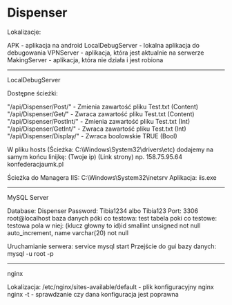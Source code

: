 # Dispenser


Lokalizacje:

APK - aplikacja na android
LocalDebugServer - lokalna aplikacja do debugowania
VPNServer - aplikacja, która jest aktualnie na serwerze
MakingServer - aplikacja, która nie działa i jest robiona

------------------

LocalDebugServer

Dostępne ścieżki:

"/api/Dispenser/Post/" - Zmienia zawartość pliku Test.txt		(Content)
"/api/Dispenser/Get/" - Zwraca zawartość pliku Test.txt  		(Content)
"/api/Dispenser/PostInt/" - Zmienia zawartość pliku Test.txt		(Int)
"/api/Dispenser/GetInt/" -  Zwraca zawartość pliku Test.txt  		(Int)
"/api/Dispenser/Display/" - Zwraca boolowskie TRUE			(Bool)

W pliku hosts (Ścieżka: C:\Windows\System32\drivers\etc) dodajemy na samym końcu linijkę:
(Twoje ip)	(Link strony)
np.
158.75.95.64		konfederacjaumk.pl

Ścieżka do Managera IIS: C:\Windows\System32\inetsrv
Aplikacja: iis.exe

------------------

MySQL Server

Database: Dispenser
Password: Tibia1234 albo Tibia123
Port: 3306
root@localhost
baza danych póki co testowa: test
tabela poki co testowe: testowa
pola w niej: (klucz głowny to id)id smallint unsigned not null auto_increment, name varchar(20) not null


Uruchamianie serwera:
service mysql start
Przejście do gui bazy danych:
mysql -u root -p




------------------

nginx

Lokalizacja: /etc/nginx/sites-available/default - plik konfiguracyjny nginx
nginx -t - sprawdzanie czy dana konfiguracja jest poprawna
